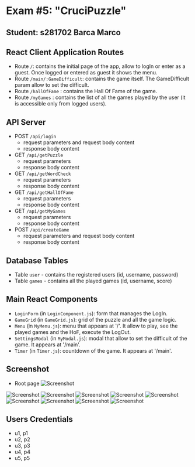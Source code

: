 # Exam #5: "CruciPuzzle"
## Student: s281702 Barca Marco

## React Client Application Routes

- Route `/`: contains the initial page of the app, allow to logIn or enter as a guest. Once logged or entered as guest it shows the menu.
- Route `/main/:GameDifficult`: contains the game itself. The GameDifficult param allow to set the difficult.
- Route `/hallOfFame` : contains the Hall Of Fame of the game.
- Route `/myGames` : contains the list of all the games played by the user (it is accessible only from logged users).

## API Server

- POST `/api/login`
  - request parameters and request body content
  - response body content
- GET `/api/getPuzzle`
  - request parameters
  - response body content
- GET `/api/getWordCheck`
  - request parameters
  - response body content
- GET `/api/getHallOfFame`
  - request parameters
  - response body content
- GET `/api/getMyGames`
  - request parameters
  - response body content
- POST `/api/createGame`
  - request parameters and request body content
  - response body content


## Database Tables

- Table `user` - contains the registered users (id, username, password)
- Table `games` - contains all the played games (id, username, score)

## Main React Components

- `LoginForm` (in `LoginComponent.js`): form that manages the LogIn.
- `GameGrid` (in `GameGrid.js`): grid of the puzzle and all the game logic.
- `Menu` (in `MyMenu.js`):  menu that appears at '/'. It allow to play, see the played games and the HoF, execute the LogOut.
- `SettingsModal` (in `MyModal.js`): modal that allow to set the difficult of the game. It appears at '/main'.
- `Timer` (in `Timer.js`): countdown of the game. It appears at '/main'.

## Screenshot
- Root page
![Screenshot](./img/root.png)

![Screenshot](./img/login.png)
![Screenshot](./img/guest-menu.png)
![Screenshot](./img/logged-menu.png)
![Screenshot](./img/difficult-settings.png)
![Screenshot](./img/guest-game-grid.png)
![Screenshot](./img/user-game-grid.png)
![Screenshot](./img/score.png)
![Screenshot](./img/my-games.png)
![Screenshot](./img/hall-of-fame.png)

## Users Credentials

- u1, p1
- u2, p2
- u3, p3
- u4, p4
- u5, p5
